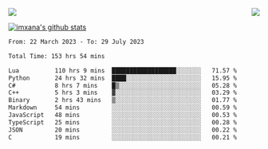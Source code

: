 <p>
  <a href="https://count.getloli.com/"><img src="https://count.getloli.com/get/@xana.readme?theme=moebooru-h"></a>
  <img src="https://weather-icon.journeyad.repl.co/@hangzhou?v=1" align="right">
</p>


<a href="https://github.com/imxana"><img align="center" src="https://github-readme-stats.vercel.app/api?username=imxana&show_icons=true&include_all_commits=true&hide_border=tru&custom_title=imxana%27s%20Github%20Stats" alt="imxana's github stats" /></a> 

<!--START_SECTION:waka-->

```txt
From: 22 March 2023 - To: 29 July 2023

Total Time: 153 hrs 54 mins

Lua          110 hrs 9 mins  ██████████████████░░░░░░░   71.57 %
Python       24 hrs 32 mins  ████░░░░░░░░░░░░░░░░░░░░░   15.95 %
C#           8 hrs 7 mins    █▒░░░░░░░░░░░░░░░░░░░░░░░   05.28 %
C++          5 hrs 3 mins    ▓░░░░░░░░░░░░░░░░░░░░░░░░   03.29 %
Binary       2 hrs 43 mins   ▒░░░░░░░░░░░░░░░░░░░░░░░░   01.77 %
Markdown     54 mins         ░░░░░░░░░░░░░░░░░░░░░░░░░   00.59 %
JavaScript   48 mins         ░░░░░░░░░░░░░░░░░░░░░░░░░   00.53 %
TypeScript   25 mins         ░░░░░░░░░░░░░░░░░░░░░░░░░   00.28 %
JSON         20 mins         ░░░░░░░░░░░░░░░░░░░░░░░░░   00.22 %
C            19 mins         ░░░░░░░░░░░░░░░░░░░░░░░░░   00.21 %
```

<!--END_SECTION:waka-->
